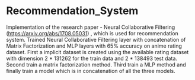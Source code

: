 # Recommendation_System

Implementation of the research paper - Neural Collaborative Filtering (https://arxiv.org/abs/1708.05031) , which is used for recommendation system. Trained Neural Collaborative Filtering layer with concatenation of Matrix Factorization and MLP layers with 65% accuracy on anime rating dataset.
First a implicit dataset is created using the available rating dataset with dimension 2 * 131262 for the train data and 2 * 138493 test data.
Second train a matrix factorization method.
Third train a MLP method
and finally train a model which is in concatenation of all the three models.

